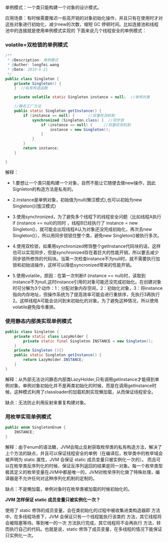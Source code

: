 单例模式：一个类只能构建一个对象的设计模式。 

应用场景：有时候需要推迟一些高开销的对象初始化操作，并且只有在使用时才对这些对象进行初始化，减少new的次数，缩短 GC 停顿时间。比如连接池和线程池中的连接就是使用单例模式实现的
下面来说几个线程安全的单例模式： 

### volatile+双检锁的单例模式
```Java
/**
 * @Description: 单例模式
 * @Auther: longfei.wang
 * @Date: 2019-6-21
 */
public class Singleton {
    private Singleton() {
    }  //私有构造函数

    private volatile static Singleton instance = null;  //单例对象

    //静态工厂方法
    public static Singleton getInstance() {
        if (instance == null) {      //双重检测机制
            synchronized (Singleton.class) {  //同步锁
                if (instance == null) {     //双重检测机制
                    instance = new Singleton();
                }
            }
        }
        return instance;
    }

}

```
解释：
* 1.要想让一个类只能构建一个对象，自然不能让它随便去做new操作，因此Signleton的构造方法是私有的。   

* 2.instance是单例对象，初始值为null(懒汉模式),也可以初始为new Singleton()(饿汉模式)  

* 3.使用synchronized，为了避免多个线程下的线程安全问题（比如线程A执行if (instance == null)的同时 ，线程B已经执行了 instance = new Singleton()，就可能会出现线程A认为对象还没完成初始化，再次去new Singleton()），所以用同步锁锁住整个类，避免new Singleton()被执行多次。  

* 4.使用双检锁，如果用synchronized修饰整个getInstance代码块的话，这样也可以实现同步，但是synchronized存在着巨大的性能开销，所以要去减少同步锁所修饰的代码块。当第一次检查instance不为null时，就不需要执行加锁和初始话操作，这样可以降低syncronized带来的性能开销。  

* 5.使用volatile，原因：在第一次判断if (instance == null)时，读取到instance不为null,这时instance引用的对象可能还没完成初始化。在创建对象时可分解为3个动作：1：分配对象内存空间，2：初始化对象，3：将instance指向内存地址，但操作系统为了提高效率可能会进行重排序，先执行3再执行2。这样线程A可能会访问到未初始化的对象。为了避免这种情况，所以使用volatile避免指令重排。  

### 使用静态内部类实现单例模式
```Java
public class Singleton {
    private static class LazyHolder {
        private static final Singleton INSTANCE = new Singleton();
    }
    private Singleton (){}
    public static Singleton getInstance() {
        return LazyHolder.INSTANCE;
    }
}
```
解释：从外部无法访问静态内部类LazyHolder,只有调用getInstance才能得到单例对象。单例对象初始化并不是再类初始化的时候，而是在调用getInstance时候，这种模式利用了classloader的加载机制实现懒加载，从而保证线程安全。   

缺点：无法防止利用反射来重复构建对象。

### 用枚举实现单例模式
```Java
public enum SingletonEnum {
    INSTANCE;
}
```
解释：由于enum的语法糖，JVM会阻止反射获取枚举类的私有构造方法，解决了上个方法的缺点，并且可以保证线程安全的单例（在编译后，枚举类中的枚举域会被声明为 static 属性，JVM 会保证 static 成员变量只被实例化一次的）。  而且可以在枚举类反序列化的时候，保证反序列返回的结果是同一对象。每一个枚举类型极其定义的枚举变量在JVM中都是唯一的，JVM对枚举序列化做了特殊处理，编译器是不允许任何对这种序列化机制的定制的。

缺点：不是懒加载，单例对象时在枚举类被加载的时候初始化的。    

**JVM 怎样保证 static 成员变量只被实例化一次？**    

使用了 static 修饰的成员变量，会在类初始化的过程中被收集进类构造器即 <clinit> 方法中，在多线程场景下，JVM 会保证只有一个线程能执行该类的 <clinit> 方法，其它线程将会被阻塞等待。等到唯一的一次 <clinit> 方法执行完成，其它线程将不会再执行 <clinit> 方法，转而执行自己的代码。也就是说，static 修饰了成员变量，在多线程的情况下能保证只实例化一次。






